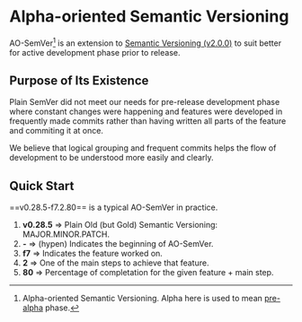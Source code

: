 # Alpha-oriented Semantic Versioning

AO-SemVer[^1] is an extension to [Semantic Versioning (v2.0.0)](https://semver.org/spec/v2.0.0.html) to suit better for active development phase prior to release.

[^1]: Alpha-oriented Semantic Versioning. Alpha here is used to mean [pre-alpha](https://en.wikipedia.org/wiki/Software_release_life_cycle#Pre-alpha) phase.

## Purpose of Its Existence

Plain SemVer did not meet our needs for pre-release development phase where constant changes were happening and features were developed in frequently made commits rather than having written all parts of the feature and commiting it at once.

We believe that logical grouping and frequent commits helps the flow of development to be understood more easily and clearly.

## Quick Start

==v0.28.5-f7.2.80== is a typical AO-SemVer in practice.

1. **v0.28.5** => Plain Old (but Gold) Semantic Versioning: MAJOR.MINOR.PATCH.
2. **-** => (hypen) Indicates the beginning of AO-SemVer.
3. **f7** => Indicates the feature worked on.
4. **2** => One of the main steps to achieve that feature.
5. **80** => Percentage of completation for the given feature + main step.

